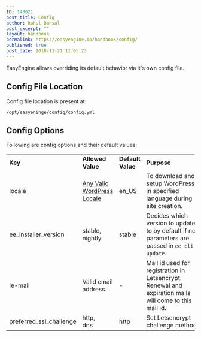 ```yaml
---
ID: 143021
post_title: Config
author: Rahul Bansal
post_excerpt: ""
layout: handbook
permalink: https://easyengine.io/handbook/config/
published: true
post_date: 2018-11-21 11:05:23
---
```

<!-- wp:paragraph -->
<p>EasyEngine allows overriding its default behavior via it's own config file. </p>
<!-- /wp:paragraph -->

<!-- wp:heading -->
<h2>Config File Location</h2>
<!-- /wp:heading -->

<!-- wp:paragraph -->
<p>Config file location is present at:</p>
<!-- /wp:paragraph -->

<!-- wp:code -->
<pre class="wp-block-code"><code>/opt/easyeninge/config/config.yml</code></pre>
<!-- /wp:code -->

<!-- wp:heading -->
<h2 id="mce_4">Config  Options</h2>
<!-- /wp:heading -->

<!-- wp:paragraph -->
<p>Following are config options and their default values:</p>
<!-- /wp:paragraph -->

<!-- wp:table {"align":"center"} -->
<table class="wp-block-table aligncenter"><tbody><tr><td> <strong>Key</strong></td><td><strong>Allowed Value</strong></td><td><strong>Default Value</strong></td><td><strong>Purpose</strong></td></tr><tr><td>locale</td><td><a href="https://make.wordpress.org/polyglots/teams/">Any Valid WordPress Locale<br></a></td><td>en_US</td><td>To download and setup WordPress in specified language during site creation.<br></td></tr><tr><td>ee_installer_version</td><td>stable,<br>nightly<br></td><td>stable</td><td>Decides which version to update to by default if no parameters are passed in <code>ee cli update</code>.<br></td></tr><tr><td>le-mail</td><td>Valid email address.<br></td><td>-</td><td>Mail <g class="gr_ gr_30 gr-alert gr_spell gr_inline_cards gr_run_anim ContextualSpelling ins-del" id="30" data-gr-id="30">id</g> used for registration in Letsencrypt. Renewal and expiration <g class="gr_ gr_67 gr-alert gr_spell gr_inline_cards gr_run_anim ContextualSpelling ins-del" id="67" data-gr-id="67">mails</g> will come to this mail id.<br></td></tr><tr><td>preferred_ssl_challenge</td><td>http,<br>dns</td><td>http</td><td>Set Letsencrypt <g class="gr_ gr_36 gr-alert gr_spell gr_inline_cards gr_run_anim ContextualSpelling ins-del multiReplace" id="36" data-gr-id="36">challenge</g> method. <br></td></tr></tbody></table>
<!-- /wp:table -->